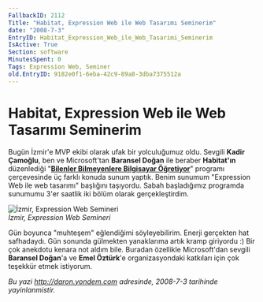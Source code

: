 ```yaml
---
FallbackID: 2112
Title: "Habitat, Expression Web ile Web Tasarımı Seminerim"
date: "2008-7-3"
EntryID: Habitat_Expression_Web_ile_Web_Tasarimi_Seminerim
IsActive: True
Section: software
MinutesSpent: 0
Tags: Expression Web, Seminer
old.EntryID: 9182e0f1-6eba-42c9-89a8-3dba7375512a
---
```

# Habitat, Expression Web ile Web Tasarımı Seminerim
Bugün İzmir'e MVP ekibi olarak ufak bir yolculuğumuz oldu. Sevgili
**Kadir Çamoğlu**, ben ve Microsoft'tan **Baransel Doğan** ile beraber
**Habitat'ın** düzenlediği "**[Bilenler Bilmeyenlere Bilgisayar
Öğretiyor](http://www.bilenlerbilmeyenlerebilgisayarogretiyor.net/tr/index.asp)**"
programı çerçevesinde üç farklı konuda sunum yaptık. Benim sunumum
"Expression Web ile web tasarımı" başlığını taşıyordu. Sabah
başladığımız programda sunumumu 3'er saatlik iki bölüm olarak
gerçekleştirdim.

![İzmir, Expression Web
Semineri](media/Habitat_Expression_Web_ile_Web_Tasarimi_Seminerim/03072008_1.jpg)\
*İzmir, Expression Web Semineri*

Gün boyunca "muhteşem" eğlendiğimi söyleyebilirim. Enerji gerçekten hat
safhadaydı. Gün sonunda gülmekten yanaklarıma artık kramp giriyordu :)
Bir çok anekdotu kenara not aldım bile. Buradan özellikle Microsoft'dan
sevgili **Baransel Doğan**'a ve **Emel Öztürk**'e organizasyondaki
katkıları için çok teşekkür etmek istiyorum.



*Bu yazi http://daron.yondem.com adresinde, 2008-7-3 tarihinde yayinlanmistir.*
